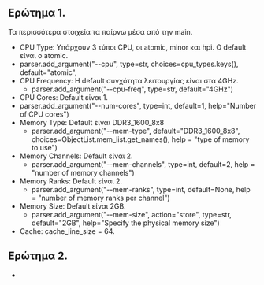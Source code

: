 ## Ερώτημα 1.
Τα περισσότερα στοιχεία τα παίρνω μέσα από την main.

* CPU Type:  Υπάρχουν 3 τύποι CPU, οι atomic, minor και hpi. Ο default είναι ο atomic.
 * parser.add_argument("--cpu", type=str, choices=cpu_types.keys(),
                        default="atomic",
* CPU Frequency: Η default συνχότητα λειτουργίας είναι στα 4GHz.
  * parser.add_argument("--cpu-freq", type=str, default="4GHz")
* CPU Cores: Default είναι 1.
 * parser.add_argument("--num-cores", type=int, default=1,
                        help="Number of CPU cores")
* Memory Type: Default είναι DDR3_1600_8x8
  * parser.add_argument("--mem-type", default="DDR3_1600_8x8",
                        choices=ObjectList.mem_list.get_names(),
                        help = "type of memory to use")
* Memory Channels: Default είναι 2.
  * parser.add_argument("--mem-channels", type=int, default=2,
                        help = "number of memory channels")
* Memory Ranks: Default είναι 2.
  * parser.add_argument("--mem-ranks", type=int, default=None,
                        help = "number of memory ranks per channel")
* Memory Size: Default είναι 2GB.
  * parser.add_argument("--mem-size", action="store", type=str,
                        default="2GB",
                        help="Specify the physical memory size")
* Cache: cache_line_size = 64.

## Ερώτημα 2.
* 
